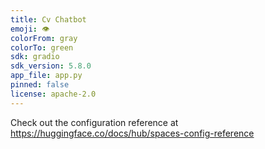 ```yaml
---
title: Cv Chatbot
emoji: 👁
colorFrom: gray
colorTo: green
sdk: gradio
sdk_version: 5.8.0
app_file: app.py
pinned: false
license: apache-2.0
---
```


Check out the configuration reference at https://huggingface.co/docs/hub/spaces-config-reference
